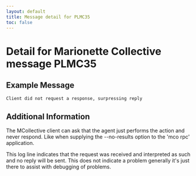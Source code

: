 ```yaml
---
layout: default
title: Message detail for PLMC35
toc: false
---
```


Detail for Marionette Collective message PLMC35
===========================================

Example Message
---------------

    Client did not request a response, surpressing reply

Additional Information
----------------------

The MCollective client can ask that the agent just performs the action and never respond.  Like when supplying the --no-results option to the 'mco rpc' application.

This log line indicates that the request was received and interpreted as such and no reply will be sent.  This does not indicate a problem generally it's just there to assist with debugging of problems.
